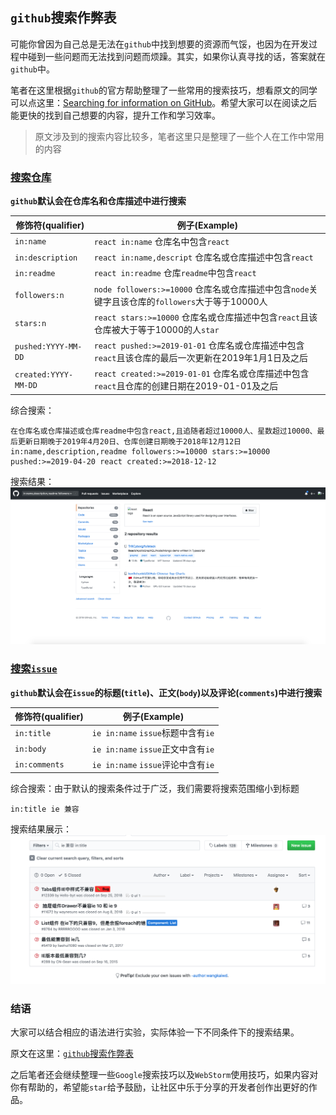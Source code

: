 ## `github`搜索作弊表

可能你曾因为自己总是无法在`github`中找到想要的资源而气馁，也因为在开发过程中碰到一些问题而无法找到问题而烦躁。其实，如果你认真寻找的话，答案就在`github`中。

笔者在这里根据`github`的官方帮助整理了一些常用的搜索技巧，想看原文的同学可以点这里：[Searching for information on GitHub](https://help.github.com/en/github/searching-for-information-on-github)。希望大家可以在阅读之后能更快的找到自己想要的内容，提升工作和学习效率。

> 原文涉及到的搜索内容比较多，笔者这里只是整理了一些个人在工作中常用的内容

### [搜索仓库](https://help.github.com/en/github/searching-for-information-on-github/searching-for-repositories#search-by-repository-name-description-or-contents-of-the-readme-file)

**`github`默认会在仓库名和仓库描述中进行搜索**

修饰符(qualifier) | 例子(Example)
--- | --- 
`in:name` |  `react in:name` 仓库名中包含`react`
`in:description` |  `react in:name,descript` 仓库名或仓库描述中包含`react`
`in:readme` | `react in:readme` 仓库`readme`中包含`react` 
`followers:n`| `node followers:>=10000` 仓库名或仓库描述中包含`node`关键字且该仓库的`followers`大于等于10000人
`stars:n`| `react stars:>=10000` 仓库名或仓库描述中包含`react`且该仓库被大于等于10000的人`star`
`pushed:YYYY-MM-DD`| `react pushed:>=2019-01-01` 仓库名或仓库描述中包含`react`且该仓库的最后一次更新在2019年1月1日及之后
`created:YYYY-MM-DD`| `react created:>=2019-01-01` 仓库名或仓库描述中包含`react`且仓库的创建日期在2019-01-01及之后

综合搜索：
```text
在仓库名或仓库描述或仓库readme中包含react,且追随者超过10000人、星数超过10000、最后更新日期晚于2019年4月20日、仓库创建日期晚于2018年12月12日
in:name,description,readme followers:>=10000 stars:>=10000 pushed:>=2019-04-20 react created:>=2018-12-12
```

搜索结果：
![](https://raw.githubusercontent.com/wangkaiwd/drawing-bed/master/tools-skills-github-search-respository.png)

### [搜索`issue`](https://help.github.com/en/github/searching-for-information-on-github/searching-issues-and-pull-requests#search-only-issues-or-pull-requests)

**`github`默认会在`issue`的标题(`title`)、正文(`body`)以及评论(`comments`)中进行搜索**

修饰符(qualifier) | 例子(Example)
--- | --- 
`in:title` |  `ie in:name` `issue`标题中含有`ie`
`in:body` |  `ie in:name` `issue`正文中含有`ie`
`in:comments` |  `ie in:name` `issue`评论中含有`ie`

综合搜索：由于默认的搜索条件过于广泛，我们需要将搜索范围缩小到标题
```text
in:title ie 兼容
```
搜索结果展示： 
![](https://raw.githubusercontent.com/wangkaiwd/drawing-bed/master/tools-skill-github-issue-search.png)

### 结语

大家可以结合相应的语法进行实验，实际体验一下不同条件下的搜索结果。

原文在这里：[`github`搜索作弊表](https://github.com/wangkaiwd/WebStorm-Skills/blob/master/GitHubSearch.md)

之后笔者还会继续整理一些`Google`搜索技巧以及`WebStorm`使用技巧，如果内容对你有帮助的，希望能`star`给予鼓励，让社区中乐于分享的开发者创作出更好的作品。
